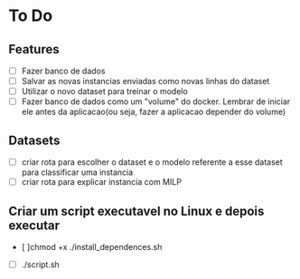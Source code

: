 # To Do

## Features

- [ ] Fazer banco de dados
- [ ] Salvar as novas instancias enviadas como novas linhas do dataset
- [ ] Utilizar o novo dataset para treinar o modelo
- [ ] Fazer banco de dados como um "volume" do docker. Lembrar de iniciar ele antes da aplicacao(ou seja, fazer a aplicacao depender do volume)

## Datasets

- [ ] criar rota para escolher o dataset e o modelo referente a esse dataset para classificar uma instancia
- [ ] criar rota para explicar instancia com MILP

## Criar um script executavel no Linux e depois executar
- [ ]chmod +x ./install_dependences.sh
- [ ] ./script.sh
